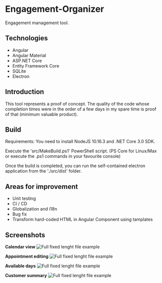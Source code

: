 # Engagement-Organizer
Engagement management tool. 

 ## Technologies

- Angular
- Angular Material
- ASP.NET Core
- Entity Framework Core
- SQLite
- Electron


## Introduction

This tool represents a proof of concept. The quality of the code whose completion times were in the order of a few days in my spare time is proof of that (minimum valuable product).

## Build

Requirements: You need to install NodeJS 10.16.3 and .NET Core 3.0 SDK.

Execute the 'src/MakeBuild.ps1' PowerShell script. (PS Core for Linux/Max or execute the .ps1 commands in your favourite console)

Once the build is completed, you can run the self-contained electron application from the './src/dist' folder.

## Areas for improvement

- Unit testing
- CI / CD
- Globalization and i18n
- Bug fix
- Transform hard-coded HTML in Angular Component using tamplates


## Screenshots

**Calendar view**
![Full fixed lenght file example](https://raw.github.com/liguori/Engagement-Organizer/master/docs/CalendarView.png)

**Appointment editing**
![Full fixed lenght file example](https://raw.github.com/liguori/Engagement-Organizer/master/docs/AppointmentEditing.png)

**Available days**
![Full fixed lenght file example](https://raw.github.com/liguori/Engagement-Organizer/master/docs/AvailableDays.png)

**Customer summary**
![Full fixed lenght file example](https://raw.github.com/liguori/Engagement-Organizer/master/docs/CustomerSummary.png)